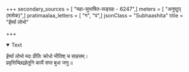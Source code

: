 +++
secondary_sources = [ "महा-सुभाषित-सङ्ग्रहः - 6247",]
meters = [ "अनुष्टुप् (श्लोक)",]
pratimaalaa_letters = [ "ग", "प",]
jsonClass = "Subhaashita"
title = "ईर्ष्या लोभो"

+++

<details open><summary>Text</summary>

ईर्ष्या लोभो मदः प्रीतिः क्रोधो भीतिश् च साहसम्।  
प्रवृत्तिच्छिद्रहेतूनि कार्ये सप्त बुधा जगुः॥
</details>

